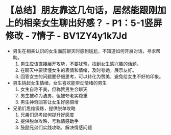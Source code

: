 # 【总结】朋友靠这几句话，居然能跟刚加上的相亲女生聊出好感？ - P1：5-1竖屏修改 - 7情子 - BV1ZY4y1k7Jd

-   男生在相亲认识的女生面前聊天时感到尴尬，不知道如何开展对话，寻求帮助。 
    1.  男生应该直接展开攻势，不要犹豫，找到女生感兴趣的话题。
    2.  在聊天中要读懂女生的表情和情绪，及时夸她，展示友好。
    3.  回答女生的问题要仔细思考，可以转化为赞美，避免给女生不好的印象。
-   男生挑起女生情绪，女生喜欢能带动情绪的男生
    1.  女生自称不美，但称赞男生会聊天
    2.  男生被称为渣男，但被夸老实稳重
    3.  男生神奇回答让女生好感倍增
-   兄弟们思维锻炼，提供脱单攻略
    1.  兄弟们思考如何提升好感度
    2.  提供脱单攻略，号称情感助手
    3.  鼓励兄弟们实践攻略，解决情感问题